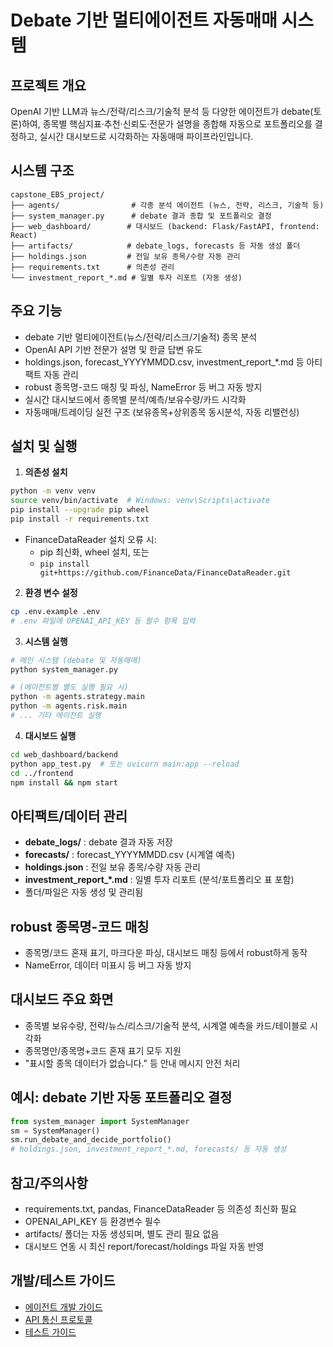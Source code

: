 # Debate 기반 멀티에이전트 자동매매 시스템

## 프로젝트 개요
OpenAI 기반 LLM과 뉴스/전략/리스크/기술적 분석 등 다양한 에이전트가 debate(토론)하여, 종목별 핵심지표·추천·신뢰도·전문가 설명을 종합해 자동으로 포트폴리오를 결정하고, 실시간 대시보드로 시각화하는 자동매매 파이프라인입니다.

## 시스템 구조
```
capstone_EBS_project/
├── agents/                # 각종 분석 에이전트 (뉴스, 전략, 리스크, 기술적 등)
├── system_manager.py      # debate 결과 종합 및 포트폴리오 결정
├── web_dashboard/        # 대시보드 (backend: Flask/FastAPI, frontend: React)
├── artifacts/            # debate_logs, forecasts 등 자동 생성 폴더
├── holdings.json         # 전일 보유 종목/수량 자동 관리
├── requirements.txt      # 의존성 관리
└── investment_report_*.md # 일별 투자 리포트 (자동 생성)
```

## 주요 기능
- debate 기반 멀티에이전트(뉴스/전략/리스크/기술적) 종목 분석
- OpenAI API 기반 전문가 설명 및 한글 답변 유도
- holdings.json, forecast_YYYYMMDD.csv, investment_report_*.md 등 아티팩트 자동 관리
- robust 종목명-코드 매칭 및 파싱, NameError 등 버그 자동 방지
- 실시간 대시보드에서 종목별 분석/예측/보유수량/카드 시각화
- 자동매매/트레이딩 실전 구조 (보유종목+상위종목 동시분석, 자동 리밸런싱)

## 설치 및 실행
1. **의존성 설치**
```bash
python -m venv venv
source venv/bin/activate  # Windows: venv\Scripts\activate
pip install --upgrade pip wheel
pip install -r requirements.txt
```
- FinanceDataReader 설치 오류 시:
  - pip 최신화, wheel 설치, 또는
  - `pip install git+https://github.com/FinanceData/FinanceDataReader.git`

2. **환경 변수 설정**
```bash
cp .env.example .env
# .env 파일에 OPENAI_API_KEY 등 필수 항목 입력
```

3. **시스템 실행**
```bash
# 메인 시스템 (debate 및 자동매매)
python system_manager.py

# (에이전트별 별도 실행 필요 시)
python -m agents.strategy.main
python -m agents.risk.main
# ... 기타 에이전트 실행
```

4. **대시보드 실행**
```bash
cd web_dashboard/backend
python app_test.py  # 또는 uvicorn main:app --reload
cd ../frontend
npm install && npm start
```

## 아티팩트/데이터 관리
- **debate_logs/** : debate 결과 자동 저장
- **forecasts/** : forecast_YYYYMMDD.csv (시계열 예측)
- **holdings.json** : 전일 보유 종목/수량 자동 관리
- **investment_report_*.md** : 일별 투자 리포트 (분석/포트폴리오 표 포함)
- 폴더/파일은 자동 생성 및 관리됨

## robust 종목명-코드 매칭
- 종목명/코드 혼재 표기, 마크다운 파싱, 대시보드 매칭 등에서 robust하게 동작
- NameError, 데이터 미표시 등 버그 자동 방지

## 대시보드 주요 화면
- 종목별 보유수량, 전략/뉴스/리스크/기술적 분석, 시계열 예측을 카드/테이블로 시각화
- 종목명만/종목명+코드 혼재 표기 모두 지원
- "표시할 종목 데이터가 없습니다." 등 안내 메시지 안전 처리

## 예시: debate 기반 자동 포트폴리오 결정
```python
from system_manager import SystemManager
sm = SystemManager()
sm.run_debate_and_decide_portfolio()
# holdings.json, investment_report_*.md, forecasts/ 등 자동 생성
```

## 참고/주의사항
- requirements.txt, pandas, FinanceDataReader 등 의존성 최신화 필요
- OPENAI_API_KEY 등 환경변수 필수
- artifacts/ 폴더는 자동 생성되며, 별도 관리 필요 없음
- 대시보드 연동 시 최신 report/forecast/holdings 파일 자동 반영

## 개발/테스트 가이드
- [에이전트 개발 가이드](docs/agent_development.md)
- [API 통신 프로토콜](docs/mcp_protocol.md)
- [테스트 가이드](docs/testing.md)

